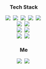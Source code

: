 <h3 align="center">Tech Stack</h3>
<p align="center">
  <img src="https://img.shields.io/badge/C-a8b9cc?style=flat-square&logo=C&logoColor=white"/></a>&nbsp 
  <img src="https://img.shields.io/badge/C++-00599c?style=flat-square&logo=C%2B%2B&logoColor=white"/></a>&nbsp
  <img src="https://img.shields.io/badge/CSharp-239120?style=flat-square&logo=CSharp&logoColor=white"/></a>&nbsp 
  <img src="https://img.shields.io/badge/Python-3766AB?style=flat-square&logo=Python&logoColor=white"/></a>&nbsp 
  <img src="https://img.shields.io/badge/CUDA-76b900?style=flat-square&logo=NVIDIA&logoColor=white"/></a>&nbsp
  
  <br>
  <img src="https://img.shields.io/badge/Windows-0078d6?style=flat-square&logo=Windows&logoColor=white"/></a>&nbsp
  <img src="https://img.shields.io/badge/Ubuntu-e95420?style=flat-square&logo=Ubuntu&logoColor=white"/></a>&nbsp
  <br>
  <img src="https://img.shields.io/badge/Tensorflow2-ff6f00?style=flat-square&logo=Tensorflow&logoColor=white"/></a>&nbsp 
  <img src="https://img.shields.io/badge/PyTorch-ee4c2c?style=flat-square&logo=PyTorch&logoColor=white"/></a>&nbsp 
  <br>
  <img src="https://img.shields.io/badge/Unity3D-000000?style=flat-square&logo=unity&logoColor=white"/></a>&nbsp 
  <img src="https://img.shields.io/badge/OpenGL-5586a4?style=flat-square&logo=OpenGL&logoColor=white"/></a>&nbsp 
  <br>  
</p>
<h3 align="center">Me</h3>
<p align="center">
<a href="cjhnode@gmail.com"><img src="https://img.shields.io/badge/Gmail-d14836?style=flat-square&logo=Gmail&logoColor=white&link=내링크"/></a>&nbsp
<a href="https://velog.io/@cgotjh"><img src="https://img.shields.io/badge/Velog-20c997?style=flat-square&logo=Vimeo&logoColor=white&link=내링크"/></a>&nbsp
</p>
